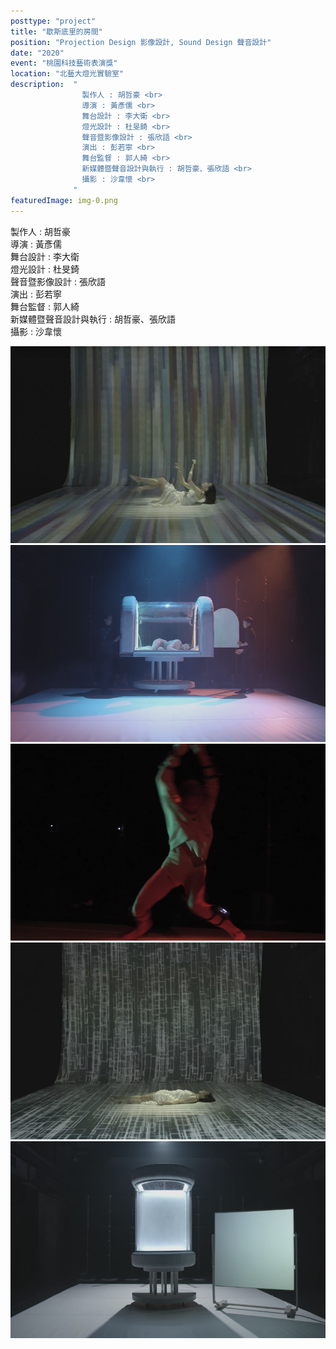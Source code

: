 ```yaml
---
posttype: "project"
title: "歇斯底里的房間"
position: "Projection Design 影像設計, Sound Design 聲音設計"
date: "2020"
event: "桃園科技藝術表演獎"
location: "北藝大燈光實驗室"
description:  "
                製作人 : 胡哲豪 <br>
                導演 : 黃彥儒 <br>
                舞台設計 : 李大衛 <br>
                燈光設計 : 杜旻錡 <br>
                聲音暨影像設計 : 張欣語 <br>
                演出 : 彭若寧 <br>
                舞台監督 : 郭人綺 <br>
                新媒體暨聲音設計與執行 : 胡哲豪、張欣語 <br>
                攝影 : 沙韋懷 <br>
              "
featuredImage: img-0.png
---
```

製作人 : 胡哲豪 <br>
導演 : 黃彥儒 <br>
舞台設計 : 李大衛 <br>
燈光設計 : 杜旻錡 <br>
聲音暨影像設計 : 張欣語 <br>
演出 : 彭若寧 <br>
舞台監督 : 郭人綺 <br>
新媒體暨聲音設計與執行 : 胡哲豪、張欣語 <br>
攝影 : 沙韋懷 <br>

<div class="box">
<img class="subimg" src="./img-0.png">
</div>
<div class="box">
<img class="subimg" src="./img-1.png">
</div>
<div class="box">
<img class="subimg" src="./img-2.png">
</div>
<div class="box">
<img class="subimg" src="./img-3.png">
</div>
<div class="box">
<img class="subimg" src="./img-4.png">
</div>
<div class="box"></div>
